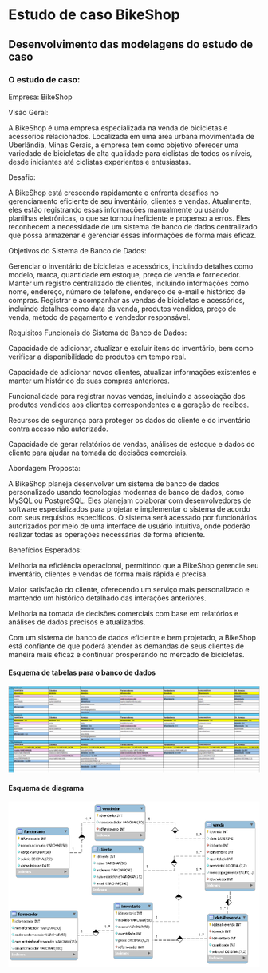 # Estudo de caso BikeShop

## Desenvolvimento das modelagens do estudo de caso

### O estudo de caso:

Empresa: BikeShop

Visão Geral:

A BikeShop é uma empresa especializada na venda de bicicletas e acessórios relacionados.
Localizada em uma área urbana movimentada de Uberlândia, Minas Gerais, a empresa tem
como objetivo oferecer uma variedade de bicicletas de alta qualidade para ciclistas de todos os
níveis, desde iniciantes até ciclistas experientes e entusiastas.

Desafio:

A BikeShop está crescendo rapidamente e enfrenta desafios no gerenciamento eficiente de seu
inventário, clientes e vendas. Atualmente, eles estão registrando essas informações
manualmente ou usando planilhas eletrônicas, o que se tornou ineficiente e propenso a erros.
Eles reconhecem a necessidade de um sistema de banco de dados centralizado que possa
armazenar e gerenciar essas informações de forma mais eficaz.

Objetivos do Sistema de Banco de Dados:

Gerenciar o inventário de bicicletas e acessórios, incluindo detalhes como modelo, marca,
quantidade em estoque, preço de venda e fornecedor.
Manter um registro centralizado de clientes, incluindo informações como nome, endereço,
número de telefone, endereço de e-mail e histórico de compras.
Registrar e acompanhar as vendas de bicicletas e acessórios, incluindo detalhes como data da
venda, produtos vendidos, preço de venda, método de pagamento e vendedor responsável.


Requisitos Funcionais do Sistema de Banco de Dados:

Capacidade de adicionar, atualizar e excluir itens do inventário, bem como verificar a
disponibilidade de produtos em tempo real.

Capacidade de adicionar novos clientes, atualizar informações existentes e manter um histórico
de suas compras anteriores.

Funcionalidade para registrar novas vendas, incluindo a associação dos produtos vendidos aos
clientes correspondentes e a geração de recibos.

Recursos de segurança para proteger os dados do cliente e do inventário contra acesso não
autorizado.

Capacidade de gerar relatórios de vendas, análises de estoque e dados do cliente para ajudar
na tomada de decisões comerciais.

Abordagem Proposta:

A BikeShop planeja desenvolver um sistema de banco de dados personalizado usando
tecnologias modernas de banco de dados, como MySQL ou PostgreSQL. Eles planejam
colaborar com desenvolvedores de software especializados para projetar e implementar o
sistema de acordo com seus requisitos específicos. O sistema será acessado por funcionários
autorizados por meio de uma interface de usuário intuitiva, onde poderão realizar todas as
operações necessárias de forma eficiente.

Benefícios Esperados:

Melhoria na eficiência operacional, permitindo que a BikeShop gerencie seu inventário, clientes
e vendas de forma mais rápida e precisa.

Maior satisfação do cliente, oferecendo um serviço mais personalizado e mantendo um
histórico detalhado das interações anteriores.

Melhoria na tomada de decisões comerciais com base em relatórios e análises de dados
precisos e atualizados.

Com um sistema de banco de dados eficiente e bem projetado, a BikeShop está confiante de
que poderá atender às demandas de seus clientes de maneira mais eficaz e continuar
prosperando no mercado de bicicletas.

#### Esquema de tabelas para o banco de dados

!["Esquema bikeshop excel"](excel.png)

#### Esquema de diagrama

!["Esquema bikeshop diagrama"](diagrama.png)
